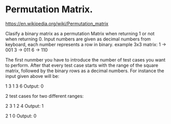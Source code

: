 # Permutation Matrix.
https://en.wikipedia.org/wiki/Permutation_matrix

Clasify a binary matrix as a permutation Matrix when returning 1 or not when returning 0.
Input numbers are given as decimal numbers from keyboard, each number represents a row in binary. example 3x3 matrix: 1 -> 001 3 -> 011 6 -> 110

The first nunmber you have to introduce the number of test cases you want to perform.
After that every test case starts with the range of the square matrix, followed by the binary rows as a decimal numbers.
For instance the input given above will be:

1
3
1
3
6
Output: 0

2 test cases for two different ranges:

2
3
1
2
4
Output: 1

2
1
0
Output: 0

